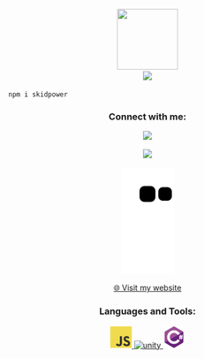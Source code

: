 <p align="center">
  <img src="https://github.githubassets.com/images/mona-loading-dark.gif" width="110" height="110"/>
  <br>
  <a href="https://home.cracky-drinks.vodka">
    <img src="https://readme-typing-svg.herokuapp.com?font=VT323&size=105&color=790000&center=true&vCenter=true&width=1400&height=150&lines=I+am+not+a+Developer!;You+know+where+to+hide+the+body!;Run+if+you+want+to+die!;You+are+not+the+last!;You+still+here!">
  </a>
</p>

```sh-session
npm i skidpower
```

<h3 align="center">Connect with me:</h3>
<p align="center">
  <a href="https://discord.com/users/507464069100601363">
    <img src="https://discord.c99.nl/widget/theme-4/507464069100601363.png">
  </a>
</p>

<p align="center">
  <a href="https://spotify-github-profile.vercel.app/api/view?uid=1122489815&cover_image=true&theme=natemoo-re&bar_color=850000&bar_color_cover=false">
    <img src="https://spotify-github-profile.vercel.app/api/view?uid=1122489815&cover_image=true&theme=natemoo-re&bar_color=850000&bar_color_cover=false">
  </a>
</p>

<p align="center">
  <a href="https://home.cracky-drinks.vodka">
    <img src="https://github.com/rafaballerini/rafaballerini/blob/output/github-contribution-grid-snake.svg" alt="sneke">
  </a>
</p>

<p align="center">
  <a href="https://cracky-drinks.vodka">🌐 Visit my website</a>
</p>

<h3 align="center">Languages and Tools:</h3>
<p align="center">
  <a href="https://developer.mozilla.org/en-US/docs/Web/JavaScript" target="_blank" rel="noreferrer">
    <img src="https://raw.githubusercontent.com/devicons/devicon/master/icons/javascript/javascript-original.svg" alt="javascript" width="40" height="40"/>
  </a>
  <a href="https://unity.com/" target="_blank" rel="noreferrer">
    <img src="https://www.vectorlogo.zone/logos/unity3d/unity3d-icon.svg" alt="unity" width="40" height="40"/>
  </a>
  <a href="https://docs.microsoft.com/en-us/dotnet/csharp/" target="_blank" rel="noreferrer">
    <img src="https://raw.githubusercontent.com/devicons/devicon/master/icons/csharp/csharp-original.svg" alt="csharp" width="40" height="40"/>
  </a>
</p>
